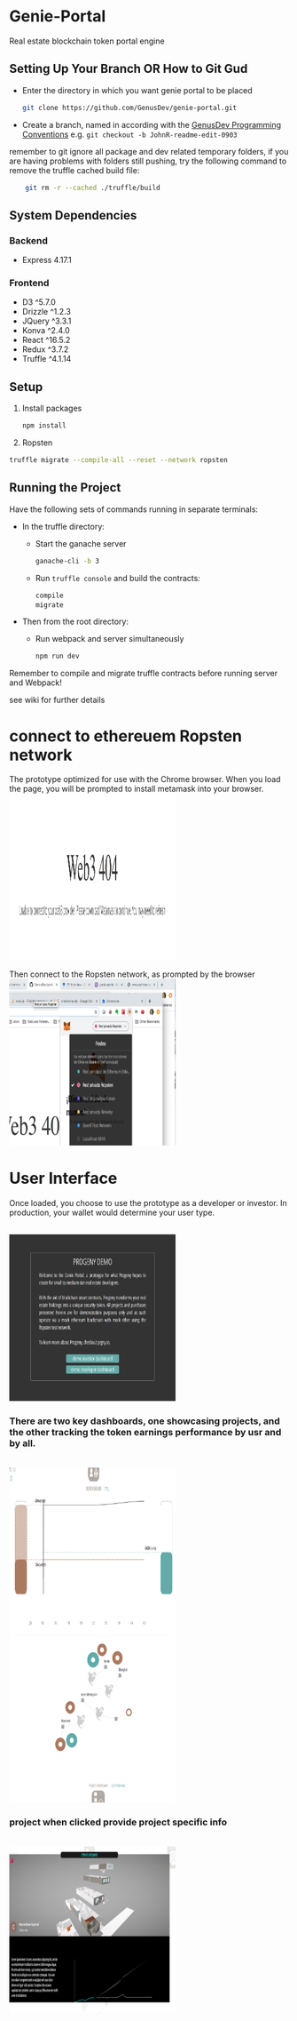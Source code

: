 # Genie-Portal

Real estate blockchain token portal engine

## Setting Up Your Branch OR How to Git Gud

- Enter the directory in which you want genie portal to be placed
    ```bash
    git clone https://github.com/GenusDev/genie-portal.git
    ```
- Create a branch, named in according with the [GenusDev Programming Conventions](https://docs.google.com/document/d/1-PGffrw-B1d9P5A_zfo5gJrW8dK28kqx5j-xxKOMPLY) e.g. `git checkout -b JohnR-readme-edit-0903`

remember to git ignore all package and dev related temporary folders, if you are having problems with folders still pushing, try the following command to remove the truffle cached build file:

```bash
    git rm -r --cached ./truffle/build
   ```

## System Dependencies

### Backend

- Express 4.17.1

### Frontend

- D3 ^5.7.0
- Drizzle ^1.2.3
- JQuery ^3.3.1
- Konva ^2.4.0
- React ^16.5.2
- Redux ^3.7.2
- Truffle ^4.1.14

## Setup

1. Install packages
    ```bash
    npm install
    ```
2. Ropsten
  ```bash
  truffle migrate --compile-all --reset --network ropsten
  ```

## Running the Project

Have the following sets of commands running in separate terminals:

- In the truffle directory:
  - Start the ganache server
    ```bash
    ganache-cli -b 3
    ```
  - Run `truffle console` and build the contracts:
    ```bash
    compile
    migrate
    ```
- Then from the root directory:

  - Run webpack and server simultaneously 
    ```bash
    npm run dev
    ```

Remember to compile and migrate truffle contracts before running server and Webpack!


see wiki for further details

# connect to ethereuem Ropsten network
The prototype optimized for use with the Chrome browser. 
When you load the page, you will be prompted to install metamask into your browser. 
<br>
<img src="https://github.com/GenusDev/genusdev-assets/blob/master/read_me_images/downloadMetaMaskWarning.png" alt="icon" height="300" width="300">

Then connect to the Ropsten network, as prompted by the browser
<br>
<img src="https://github.com/GenusDev/genusdev-assets/blob/master/read_me_images/connectingToRopsten.png" alt="icon" height="300" width="300">


# User Interface 
Once loaded, you choose to use the prototype as a developer or investor. In production, your wallet would determine your user type. 

<br>
<img src="https://github.com/GenusDev/genusdev-assets/blob/master/read_me_images/chooseUserType.png" alt="icon" height="300" width="300">


### There are two key dashboards, one showcasing projects, and the other tracking the token earnings performance by usr and by all. 

<br>
<img src="https://github.com/GenusDev/genusdev-assets/blob/master/read_me_images/tokenGraph.png" alt="icon" height="300" width="300">

<br>
<img src="https://github.com/GenusDev/genusdev-assets/blob/master/read_me_images/projectGraph.png" alt="icon" height="300" width="300">

### project when clicked provide project specific info 

<br>
<img src="https://github.com/GenusDev/genusdev-assets/blob/master/read_me_images/projectSpecificInfo.png" alt="icon" height="300" width="300">
